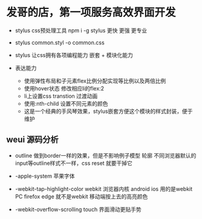 # 发哥的店，第一项服务高效界面开发

- stylus  css预处理工具
    npm i -g stylus
    更快
    更强
    更专业
  
- stylus common.styl -o common.css
- stylus 让css拥有各项编程能力
    嵌套 + 模块化能力

- 表达能力
    - 使用弹性布局和子元素flex比例分配实现等比例以及两倍比例
    - 使用hover状态 修改相应li的flex:2
    - li上设置css transtion 过渡动画
    - 使用:nth-child 设置不同元素的颜色
    - 这是一个经典的手风琴效果，stylus嵌套方便这个模块的样式封装，便于维护

## weui 源码分析

- outline 做到border一样的效果，但是不影响例子模型 轮廓
    不同浏览器默认的input等outline样式不一样，css reset 就要干掉它
    
- -apple-system 
    苹果字体

-   -webkit-tap-highlight-color
    webkit 浏览器内核 android ios 用的是webkit
    PC firefox edge 就不是webkit
    移动端按上去的高亮颜色

- -webkit-overflow-scrolling touch 界面滑动更贴手势
